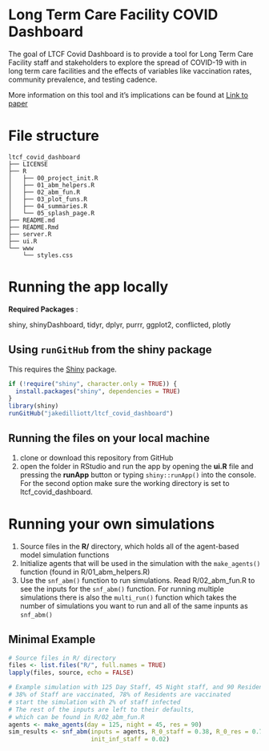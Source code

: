 
<!-- README.md is generated from README.Rmd. Please edit that file -->

# Long Term Care Facility COVID Dashboard

<!-- badges: start -->
<!-- badges: end -->

The goal of LTCF Covid Dashboard is to provide a tool for Long Term Care
Facility staff and stakeholders to explore the spread of COVID-19 with
in long term care facilities and the effects of variables like
vaccination rates, community prevalence, and testing cadence.

More information on this tool and it’s implications can be found at
[Link to paper](https://github.com/jakedilliott/ltcf_covid_dashboard)

# File structure

    ltcf_covid_dashboard
    ├── LICENSE
    ├── R
    │   ├── 00_project_init.R
    │   ├── 01_abm_helpers.R
    │   ├── 02_abm_fun.R
    │   ├── 03_plot_funs.R
    │   ├── 04_summaries.R
    │   └── 05_splash_page.R
    ├── README.md
    ├── README.Rmd
    ├── server.R
    ├── ui.R
    └── www
        └── styles.css

# Running the app locally

**Required Packages** :

shiny, shinyDashboard, tidyr, dplyr, purrr, ggplot2, conflicted, plotly

## Using `runGitHub` from the shiny package

This requires the [Shiny](https://www.github.com/rstudio/shiny) package.

``` r
if (!require("shiny", character.only = TRUE)) {
  install.packages("shiny", dependencies = TRUE)
}
library(shiny)
runGitHub("jakedilliott/ltcf_covid_dashboard")
```

## Running the files on your local machine

1.  clone or download this repository from GitHub
2.  open the folder in RStudio and run the app by opening the **ui.R**
    file and pressing the **runApp** button or typing `shiny::runApp()`
    into the console. For the second option make sure the working
    directory is set to ltcf_covid_dashboard.

# Running your own simulations

1.  Source files in the **R/** directory, which holds all of the
    agent-based model simulation functions
2.  Initialize agents that will be used in the simulation with the
    `make_agents()` function (found in R/01_abm_helpers.R)
3.  Use the `snf_abm()` function to run simulations. Read R/02_abm_fun.R
    to see the inputs for the `snf_abm()` function. For running multiple
    simulations there is also the `multi_run()` function which takes the
    number of simulations you want to run and all of the same inpunts as
    `snf_abm()`

## Minimal Example

``` r
# Source files in R/ directory
files <- list.files("R/", full.names = TRUE)
lapply(files, source, echo = FALSE)

# Example simulation with 125 Day Staff, 45 Night staff, and 90 Residents
# 38% of Staff are vaccinated, 78% of Residents are vaccinated
# start the simulation with 2% of staff infected
# The rest of the inputs are left to their defaults, 
# which can be found in R/02_abm_fun.R
agents <- make_agents(day = 125, night = 45, res = 90)
sim_results <- snf_abm(inputs = agents, R_0_staff = 0.38, R_0_res = 0.78,
                       init_inf_staff = 0.02)
```

